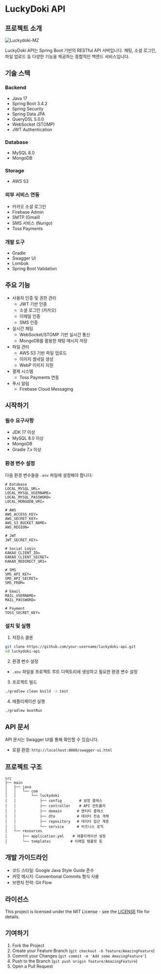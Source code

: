 # LuckyDoki API

## 프로젝트 소개
![Luckydoki-MZ](https://github.com/user-attachments/assets/98c5b391-0a04-474b-8249-f87335ef8027)

LuckyDoki API는 Spring Boot 기반의 RESTful API 서버입니다. 채팅, 소셜 로그인, 파일 업로드 등 다양한 기능을 제공하는 종합적인 백엔드 서비스입니다.
## 기술 스택

### Backend

- Java 17
- Spring Boot 3.4.2
- Spring Security
- Spring Data JPA
- QueryDSL 5.0.0
- WebSocket (STOMP)
- JWT Authentication

### Database

- MySQL 8.0
- MongoDB

### Storage

- AWS S3

### 외부 서비스 연동

- 카카오 소셜 로그인
- Firebase Admin
- SMTP (Gmail)
- SMS 서비스 (Nurigo)
- Toss Payments

### 개발 도구

- Gradle
- Swagger UI
- Lombok
- Spring Boot Validation

## 주요 기능

- 사용자 인증 및 권한 관리
  - JWT 기반 인증
  - 소셜 로그인 (카카오)
  - 이메일 인증
  - SMS 인증
- 실시간 채팅
  - WebSocket/STOMP 기반 실시간 통신
  - MongoDB를 활용한 채팅 메시지 저장
- 파일 관리
  - AWS S3 기반 파일 업로드
  - 이미지 썸네일 생성
  - WebP 이미지 지원
- 결제 시스템
  - Toss Payments 연동
- 푸시 알림
  - Firebase Cloud Messaging

## 시작하기

### 필수 요구사항

- JDK 17 이상
- MySQL 8.0 이상
- MongoDB
- Gradle 7.x 이상

### 환경 변수 설정

다음 환경 변수들을 `.env` 파일에 설정해야 합니다:

```properties
# Database
LOCAL_MYSQL_URL=
LOCAL_MYSQL_USERNAME=
LOCAL_MYSQL_PASSWORD=
LOCAL_MONGODB_URI=

# AWS
AWS_ACCESS_KEY=
AWS_SECRET_KEY=
AWS_S3_BUCKET_NAME=
AWS_REGION=

# JWT
JWT_SECRET_KEY=

# Social Login
KAKAO_CLIENT_ID=
KAKAO_CLIENT_SECRET=
KAKAO_REDIRECT_URI=

# SMS
SMS_API_KEY=
SMS_API_SECRET=
SMS_FROM=

# Email
MAIL_USERNAME=
MAIL_PASSWORD=

# Payment
TOSS_SECRET_KEY=
```

### 설치 및 실행

1. 저장소 클론

```bash
git clone https://github.com/your-username/luckydoki-api.git
cd luckydoki-api
```

2. 환경 변수 설정

- `.env` 파일을 프로젝트 루트 디렉토리에 생성하고 필요한 환경 변수 설정

3. 프로젝트 빌드

```bash
./gradlew clean build -x test
```

4. 애플리케이션 실행

```bash
./gradlew bootRun
```

## API 문서

API 문서는 Swagger UI를 통해 확인할 수 있습니다.

- 로컬 환경: `http://localhost:8080/swagger-ui.html`

## 프로젝트 구조

```
src
├── main
│   ├── java
│   │   └── com
│   │       └── luckydoki
│   │           ├── config        # 설정 클래스
│   │           ├── controller    # API 컨트롤러
│   │           ├── domain       # 엔티티 클래스
│   │           ├── dto          # 데이터 전송 객체
│   │           ├── repository   # 데이터 접근 계층
│   │           └── service      # 비즈니스 로직
│   └── resources
│       ├── application.yml    # 애플리케이션 설정
│       └── templates         # 이메일 템플릿 등
```

## 개발 가이드라인

- 코드 스타일: Google Java Style Guide 준수
- 커밋 메시지: Conventional Commits 형식 사용
- 브랜치 전략: Git Flow

## 라이선스

This project is licensed under the MIT License - see the [LICENSE](LICENSE) file for details.

## 기여하기

1. Fork the Project
2. Create your Feature Branch (`git checkout -b feature/AmazingFeature`)
3. Commit your Changes (`git commit -m 'Add some AmazingFeature'`)
4. Push to the Branch (`git push origin feature/AmazingFeature`)
5. Open a Pull Request
